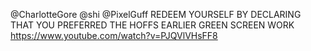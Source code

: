 @CharlotteGore @shi @PixelGuff  REDEEM YOURSELF BY DECLARING THAT YOU PREFERRED THE HOFFS EARLIER GREEN SCREEN WORK https://www.youtube.com/watch?v=PJQVlVHsFF8